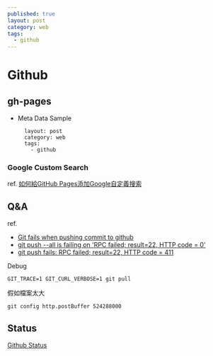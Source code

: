 ```yaml
---
published: true
layout: post
category: web
tags: 
  - github
---
```


# Github

## gh-pages

* Meta Data Sample

        layout: post
        category: web
        tags: 
          - github

### Google Custom Search
ref. [如何給GitHub Pages添加Google自定義搜索](http://yysfire.github.io/webdesign/how-to-add-google-custom-search-to-github-pages.html)

## Q&A
ref.

* [Git fails when pushing commit to github](http://stackoverflow.com/questions/2702731/git-fails-when-pushing-commit-to-github)
* [git push --all is failing on 'RPC failed; result=22, HTTP code = 0'](http://stackoverflow.com/questions/11498337/git-push-all-is-failing-on-rpc-failed-result-22-http-code-0)
* [git push fails: RPC failed; result=22, HTTP code = 411](http://stackoverflow.com/questions/12651749/git-push-fails-rpc-failed-result-22-http-code-411)

Debug

    GIT_TRACE=1 GIT_CURL_VERBOSE=1 git pull

假如檔案太大

    git config http.postBuffer 524288000

## Status

[Github Status](https://status.github.com/)